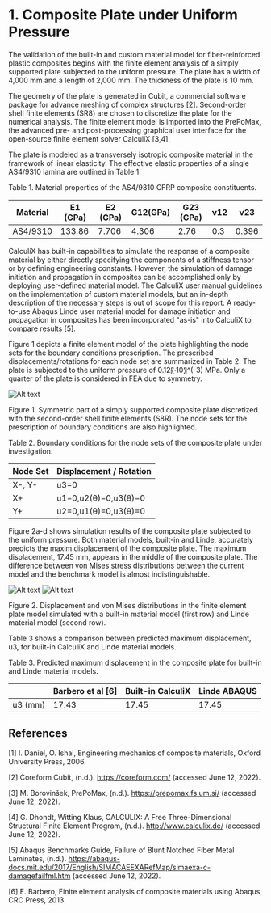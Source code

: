 # 1. Composite Plate under Uniform Pressure

The validation of the built-in and custom material model for fiber-reinforced plastic composites begins with the finite element analysis of a simply supported plate subjected to the uniform pressure. The plate has a width of 4,000 mm and a length of 2,000 mm. The thickness of the plate is 10 mm.

The geometry of the plate is generated in Cubit, a commercial software package for advance meshing of complex structures [2]. Second-order shell finite elements (SR8) are chosen to discretize the plate for the numerical analysis. The finite element model is imported into the PrePoMax, the advanced pre- and post-processing graphical user interface for the open-source finite element solver CalculiX [3,4].

The plate is modeled as a transversely isotropic composite material in the framework of linear elasticity. The effective elastic properties of a single AS4/9310 lamina are outlined in Table 1.

Table 1. Material properties of the AS4/9310 CFRP composite constituents.

| Material | E1 (GPa) | E2 (GPa) | G12(GPa) | G23 (GPa)|   ν12    |    ν23   |
|----------|----------|----------|----------|----------|----------|----------|
| AS4/9310 |  133.86  |  7.706   |  4.306   |   2.76   |   0.3    |   0.396  |


CalculiX has built-in capabilities to simulate the response of a composite material by either directly specifying the components of a stiffness tensor or by defining engineering constants. However, the simulation of damage initiation and propagation in composites can be accomplished only by deploying user-defined material model. The CalculiX user manual guidelines on the implementation of custom material models, but an in-depth description of the necessary steps is out of scope for this report. A ready-to-use Abaqus Linde user material model for damage initiation and propagation in composites has been incorporated "as-is" into CalculiX to compare results [5].

Figure 1 depicts a finite element model of the plate highlighting the node sets for the boundary conditions prescription. The prescribed displacements/rotations for each node set are summarized in Table 2. The plate is subjected to the uniform pressure of 0.12〖⋅10〗^(-3)  MPa. Only a quarter of the plate is considered in FEA due to symmetry.

![Alt text](https://github.com/dmytrokuksenko/finite-element-analysis-porftofolio/blob/main/cfrp-plate-bending/deflection-plate-mesh.png "")

Figure 1. Symmetric part of a simply supported composite plate discretized with the second-order shell finite elements (S8R). The node sets for the prescription of boundary conditions are also highlighted.

Table 2. Boundary conditions for the node sets of the composite plate under investigation.

|         Node Set        | Displacement / Rotation |
|-------------------------|-------------------------|
|           X-, Y-        |          u3=0           |
|             X+          |  u1=0,u2(θ)=0,u3(θ)=0   |
|             Y+          |  u2=0,u1(θ)=0,u3(θ)=0   |


Figure 2a-d shows simulation results of the composite plate subjected to the uniform pressure. Both material models, built-in and Linde, accurately predicts the maxim displacement of the composite plate. The maximum displacement, 17.45 mm, appears in the middle of the composite plate. The difference between von Mises stress distributions between the current model and the benchmark model is almost indistinguishable.

![Alt text](https://github.com/dmytrokuksenko/finite-element-analysis-porftofolio/blob/main/cfrp-plate-bending/disp-stress-built-in.png "")
![Alt text](https://github.com/dmytrokuksenko/finite-element-analysis-porftofolio/blob/main/cfrp-plate-bending/disp-stress-Linde.png "")   

Figure 2. Displacement and von Mises distributions in the finite element plate model simulated with a built-in material model (first row) and Linde material model (second row).

Table 3 shows a comparison between predicted maximum displacement, u3, for built-in CalculiX and Linde material models.

Table 3. Predicted maximum displacement in the composite plate for built-in and Linde material models.

|          | Barbero et al [6] | Built-in CalculiX | Linde ABAQUS |
|----------|-------------------|-------------------|--------------|
| u3 (mm)  |        17.43      |        17.45      |      17.45   |

## References

[1]	I. Daniel, O. Ishai, Engineering mechanics of composite materials, Oxford University Press, 2006.

[2]	Coreform Cubit, (n.d.). https://coreform.com/ (accessed June 12, 2022).

[3]	M. Borovinšek, PrePoMax, (n.d.). https://prepomax.fs.um.si/ (accessed June 12, 2022).

[4]	G. Dhondt, Witting Klaus, CALCULIX: A Free Three-Dimensional Structural Finite Element Program, (n.d.). http://www.calculix.de/ (accessed June 12, 2022).

[5]	Abaqus Benchmarks Guide, Failure of Blunt Notched Fiber Metal Laminates, (n.d.). https://abaqus-docs.mit.edu/2017/English/SIMACAEEXARefMap/simaexa-c-damagefailfml.htm (accessed June 12, 2022).

[6]	E. Barbero, Finite element analysis of composite materials using Abaqus, CRC Press, 2013.
